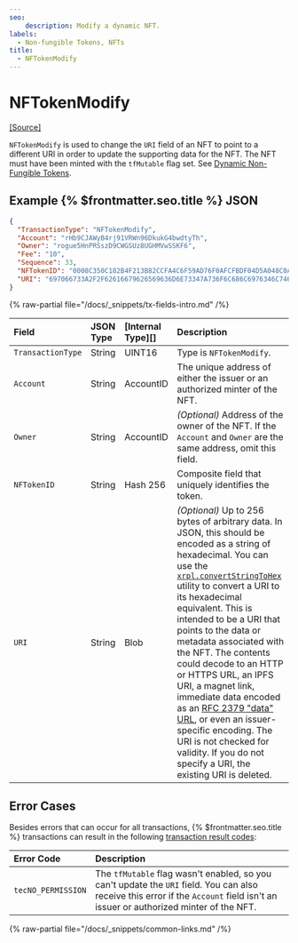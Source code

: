 ```yaml
---
seo:
    description: Modify a dynamic NFT.
labels:
  - Non-fungible Tokens, NFTs
title:
  - NFTokenModify
---
```

# NFTokenModify
[[Source]](https://github.com/XRPLF/rippled/blob/master/src/xrpld/app/tx/detail/NFTokenMint.cpp "Source")

`NFTokenModify` is used to change the `URI` field of an NFT to point to a different URI in order to update the supporting data for the NFT. The NFT must have been minted with the `tfMutable` flag set. See [Dynamic Non-Fungible Tokens](../../../../concepts/tokens/nfts/dynamic-nfts.md).

## Example {% $frontmatter.seo.title %} JSON


```json
{
  "TransactionType": "NFTokenModify",
  "Account": "rHb9CJAWyB4rj91VRWn96DkukG4bwdtyTh",
  "Owner": "rogue5HnPRSszD9CWGSUz8UGHMVwSSKF6",
  "Fee": "10",
  "Sequence": 33,
  "NFTokenID": "0008C350C182B4F213B82CCFA4C6F59AD76F0AFCFBDF04D5A048C0A300000007",
  "URI": "697066733A2F2F62616679626569636D6E73347A736F6C686C6976346C746D6E356B697062776373637134616C70736D6C6179696970666B73746B736D3472746B652F5665742E706E67"
}
```

{% raw-partial file="/docs/_snippets/tx-fields-intro.md" /%}

| Field             | JSON Type           | [Internal Type][] | Description        |
|:------------------|:--------------------|:------------------|:-------------------|
| `TransactionType` | String              | UINT16            | Type is `NFTokenModify`. |
| `Account`         | String              | AccountID        |  The unique address of either the issuer or an authorized minter of the NFT. |
| `Owner`           | String              | AccountID        | _(Optional)_ Address of the owner of the NFT. If the `Account` and `Owner` are the same address, omit this field. |
| `NFTokenID`       | String              | Hash 256         | Composite field that uniquely identifies the token. |
| `URI`             | String | Blob | _(Optional)_ Up to 256 bytes of arbitrary data. In JSON, this should be encoded as a string of hexadecimal. You can use the [`xrpl.convertStringToHex`](https://js.xrpl.org/modules.html#convertStringToHex) utility to convert a URI to its hexadecimal equivalent. This is intended to be a URI that points to the data or metadata associated with the NFT. The contents could decode to an HTTP or HTTPS URL, an IPFS URI, a magnet link, immediate data encoded as an [RFC 2379 "data" URL](https://datatracker.ietf.org/doc/html/rfc2397), or even an issuer-specific encoding. The URI is not checked for validity.  If you do not specify a URI, the existing URI is deleted. |
## Error Cases
Besides errors that can occur for all transactions, {% $frontmatter.seo.title %} transactions can result in the following [transaction result codes](../transaction-results/index.md):

| Error Code         | Description |
|:-------------------|:------------|
| `tecNO_PERMISSION` | The `tfMutable` flag wasn't enabled, so you can't update the `URI` field. You can also receive this error if the `Account` field isn't an issuer or authorized minter of the NFT.  |
{% raw-partial file="/docs/_snippets/common-links.md" /%}
